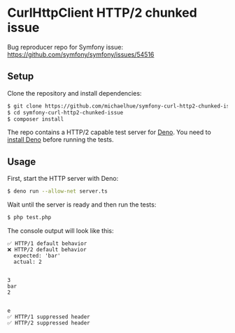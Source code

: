 # CurlHttpClient HTTP/2 chunked issue

Bug reproducer repo for Symfony issue: https://github.com/symfony/symfony/issues/54516

## Setup

Clone the repository and install dependencies:

```bash
$ git clone https://github.com/michaelhue/symfony-curl-http2-chunked-issue.git
$ cd symfony-curl-http2-chunked-issue
$ composer install
```

The repo contains a HTTP/2 capable test server for [Deno](https://deno.com). You need to [install Deno](https://docs.deno.com/runtime/manual#install-deno) before running the tests.

## Usage

First, start the HTTP server with Deno:

```bash
$ deno run --allow-net server.ts
```

Wait until the server is ready and then run the tests:

```bash
$ php test.php
```

The console output will look like this:

```
✅ HTTP/1 default behavior
❌ HTTP/2 default behavior
  expected: 'bar'
  actual: 2


3
bar
2


e
✅ HTTP/1 suppressed header
✅ HTTP/2 suppressed header
```
